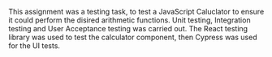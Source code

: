 This assignment was a testing task, to test a JavaScript Caluclator to ensure it could perform the disired arithmetic functions. Unit testing, Integration testing and User Acceptance testing was carried out. The React testing library was used to test the calculator component, then Cypress was used for the UI tests. 

